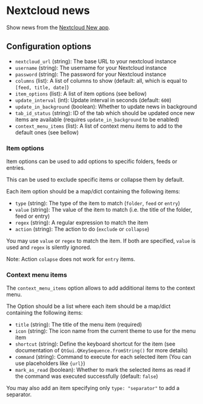 # Nextcloud news

Show news from the [Nextcloud New app](https://apps.nextcloud.com/apps/news).

## Configuration options

* `nextcloud_url` (string): The base URL to your nextcloud instance
* `username` (string): The username for your Nextcloud instance
* `password` (string): The password for your Nextcloud instance
* `columns` (list): A list of columns to show (default: all, which is equal to `[feed, title, date]`)
* `item_options` (list): A list of item options (see bellow)
* `update_interval` (int): Update interval in seconds (default: `600`)
* `update_in_background` (boolean): Whether to update news in background
* `tab_id_status` (string): ID of the tab which should be updated once new items are available (requires `update_in_background` to be enabled)
* `context_menu_items` (list): A list of context menu items to add to the default ones (see bellow)

### Item options

Item options can be used to add options to specific folders, feeds or entries.

This can be used to exclude specific items or collapse them by default.

Each item option should be a map/dict containing the following items:

* `type` (string): The type of the item to match (`folder`, `feed` or `entry`)
* `value` (string): The value of the item to match (i.e. the title of the folder, feed or entry)
* `regex` (string): A regular expression to match the item
* `action` (string): The action to do (`exclude` or `collapse`)

You may use `value` or `regex` to match the item. If both are specified, `value` is used and `regex` is silently ignored.

Note: Action `colapse` does not work for `entry` items.

### Context menu items

The `context_menu_items` option allows to add additional items to the context menu.

The Option should be a list where each item should be a map/dict containing the following items:

* `title` (string): The title of the menu item (required)
* `icon` (string): The icon name from the current theme to use for the menu item
* `shortcut` (string): Define the keyboard shortcut for the item (see documentation of `QtGui.QKeySequence.fromString()` for more details)
* `command` (string): Command to execute for each selected item (You can use placeholders like `{url}`)
* `mark_as_read` (boolean): Whether to mark the selected items as read if the command was executed successfully (default: `false`)

You may also add an item specifying only `type: "separator"` to add a separator.